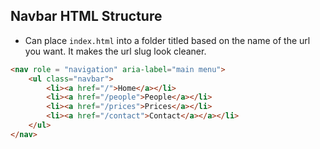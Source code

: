 ## Navbar HTML Structure

- Can place `index.html` into a folder titled based on the name of the url you want. It makes the url slug look cleaner. 

```html
<nav role = "navigation" aria-label="main menu">
	<ul class="navbar">
        <li><a href="/">Home</a></li>
        <li><a href="/people">People</a></li>
        <li><a href="/prices">Prices</a></li>
        <li><a href="/contact">Contact</a></a></li>
    </ul>
</nav>
```

